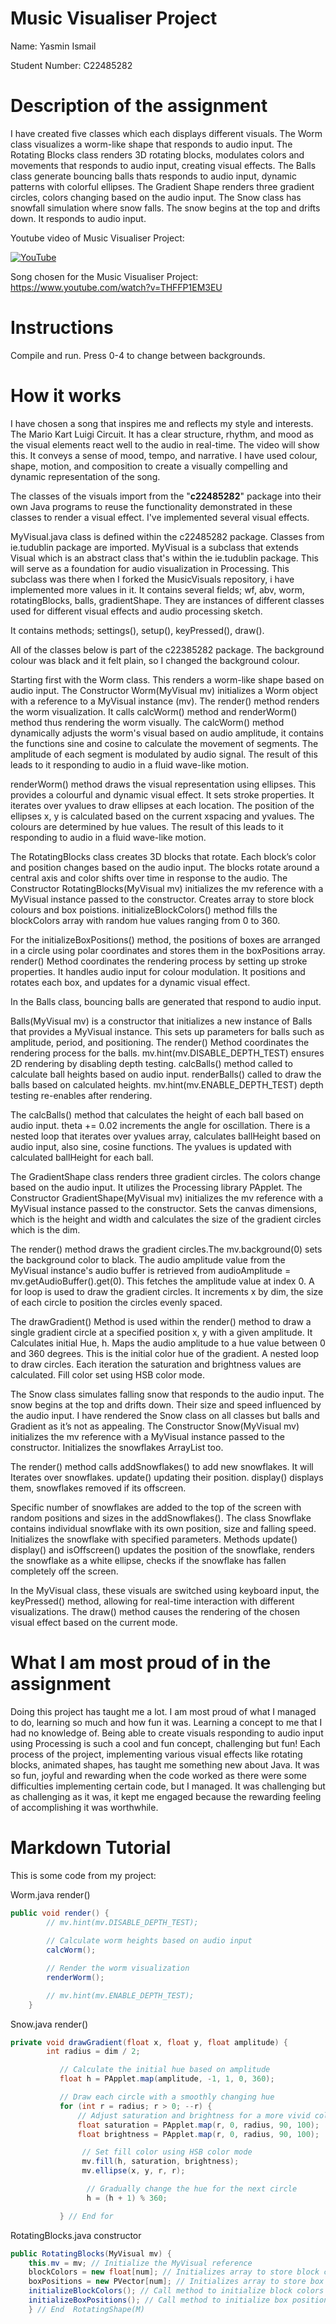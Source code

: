 # Music Visualiser Project

Name: Yasmin Ismail

Student Number: C22485282

# Description of the assignment
I have created five classes which each displays different visuals. The Worm class visualizes  a worm-like shape that responds to audio input. The Rotating Blocks class renders 3D rotating blocks, modulates  colors and movements that responds to audio input, creating visual effects. The Balls class generate bouncing balls thats responds to audio input, dynamic patterns with colorful ellipses. The Gradient Shape renders three gradient circles, colors changing based on the audio input. The Snow class has snowfall simulation where snow falls. The snow begins at the top and drifts down. It responds to audio input.

Youtube video of  Music Visualiser Project: 


[![YouTube](http://img.youtube.com/vi/PFwGrX_GDFs/0.jpg)](https://www.youtube.com/watch?v=PFwGrX_GDFs)



Song chosen for the Music Visualiser Project: https://www.youtube.com/watch?v=THFFP1EM3EU

# Instructions
Compile and run. 
Press 0-4 to change between backgrounds. 


# How it works

I have chosen a song that inspires me and reflects my style and interests. The Mario Kart Luigi Circuit. It has a clear structure, rhythm, and mood as the visual elements react well to the audio in real-time. The video will show this. It conveys a sense of mood, tempo, and narrative. I have used colour, shape, motion, and composition to create a visually compelling and dynamic representation of the song. 
 
The classes of the visuals import from the "**c22485282**" package into their own Java programs to reuse the functionality demonstrated in these classes to render a visual effect. 
I've implemented several visual effects.  

MyVisual.java class is defined within the c22485282 package. Classes from ie.tudublin package are imported. MyVisual is a subclass that extends Visual which is an abstract class that's within the ie.tudublin package. This will serve as a foundation for audio visualization in Processing. This subclass was there when I forked the MusicVisuals repository, i have implemented more values in it. It contains several fields; wf, abv, worm, rotatingBlocks, balls, gradientShape. They are instances of different classes used for different visual effects and audio processing sketch.  

It contains methods; settings(), setup(), keyPressed(), draw(). 

All of the classes below is part of the c22385282 package.  The background colour was black and it felt plain, so I changed the background colour.

Starting first with the Worm class. This renders a worm-like shape based on audio input. The Constructor Worm(MyVisual mv) initializes a Worm object with a reference to a MyVisual instance (mv). 
The render() method renders the worm visualization. It calls calcWorm() method and renderWorm() method thus rendering the worm visually. The calcWorm() method dynamically adjusts the worm's visual based on audio amplitude, it contains the functions sine and cosine to calculate the movement of segments. The amplitude of each segment is modulated by audio signal. The result of this leads to it responding to audio in a fluid wave-like motion. 

renderWorm() method draws the visual representation using ellipses. This provides a colourful and dynamic visual effect. It sets stroke properties. It iterates over yvalues to draw ellipses at each location. The position of the ellipses x, y is calculated based on the current xspacing and yvalues. The colours are determined by hue values. The result of this leads to it responding to audio in a fluid wave-like motion.

The RotatingBlocks  class creates 3D blocks that rotate. Each block’s color and position changes based on the audio input. The blocks rotate around a central axis and color shifts over time in response to the audio. 
The Constructor RotatingBlocks(MyVisual mv) initializes the mv reference with a MyVisual instance passed to the constructor. Creates array to store block colours and box poistions. initializeBlockColors() method fills the blockColors array with random hue values ranging from 0 to 360. 

For the initializeBoxPositions() method, the positions of boxes are arranged in a circle using polar coordinates and stores them in the boxPositions array. render() Method coordinates the rendering process by setting up stroke properties. It handles audio input for colour modulation. It positions and rotates each box, and updates for a dynamic visual effect. 

In the Balls class, bouncing balls are generated that respond to audio input. 

Balls(MyVisual mv) is a constructor that initializes a new instance of Balls that provides a MyVisual instance. This sets up parameters for balls such as amplitude, period, and positioning. 
The render() Method coordinates the rendering process for the balls. mv.hint(mv.DISABLE_DEPTH_TEST) ensures 2D rendering by disabling depth testing. calcBalls() method called to calculate ball heights based on audio input. renderBalls() called to draw the balls based on calculated heights. mv.hint(mv.ENABLE_DEPTH_TEST) depth testing re-enables after rendering.

The calcBalls() method that calculates the height of each ball based on audio input. theta += 0.02 increments the angle for oscillation. There is a nested loop that iterates over yvalues array, calculates ballHeight based on audio input, also sine, cosine functions. The yvalues is updated with calculated ballHeight for each ball.

The GradientShape class renders three gradient circles. The colors change based on the audio input. It utilizes the Processing library PApplet. The Constructor GradientShape(MyVisual mv) initializes the mv reference with a MyVisual instance passed to the constructor. Sets the canvas dimensions, which is the height and width and calculates the size of the gradient circles which is the dim.

The render() method draws the gradient circles.The mv.background(0) sets the background color to black. The audio amplitude value from the MyVisual instance's audio buffer is retrieved from audioAmplitude = mv.getAudioBuffer().get(0). This fetches the amplitude value at index 0. A for loop is used to draw the gradient circles. It  increments x by dim, the size of each circle to position the circles evenly spaced.

The drawGradient() Method is used within the render() method to draw a single gradient circle at a specified position x, y with a given amplitude. It Calculates initial Hue, h.  Maps the audio amplitude to a hue value between 0 and 360 degrees. This is the initial color hue of the gradient. A nested loop to draw circles. Each iteration the saturation and brightness values are calculated. Fill color set using HSB color mode.


The Snow class simulates falling snow that responds to the audio input. The snow begins at the top and drifts down. Their size and speed influenced by the audio input. I have rendered the Snow class on all classes but balls and Gradient as it’s not as appealing. 
The Constructor Snow(MyVisual mv) initializes the mv reference with a MyVisual instance passed to the constructor. Initializes the snowflakes ArrayList too. 

The render() method calls addSnowflakes() to add new snowflakes. It will Iterates over snowflakes. update() updating their position. display() displays them, snowflakes removed if its offscreen. 


Specific number of snowflakes are added to the top of the screen with random positions and sizes in the addSnowflakes(). The class Snowflake contains individual snowflake with its own position, size  and falling speed. Initializes the snowflake with specified parameters. 
Methods update() display() and isOffscreen() updates the position of the snowflake, renders the snowflake as a white ellipse, checks if the snowflake has fallen completely off the screen.


In the MyVisual class, these visuals are switched using keyboard input, the keyPressed() method, allowing for real-time interaction with different visualizations. The draw() method causes the rendering of the chosen visual effect based on the current mode.  

 



# What I am most proud of in the assignment
Doing this project has taught me a lot. I am most proud of what I managed to do, learning so much and how fun it was. Learning a concept to me that I had no knowledge of. Being able to create visuals responding to audio input using Processing is such a cool and fun concept, challenging but fun! Each process of the project, implementing various visual effects like rotating blocks, animated shapes, has taught me something new about Java. It was so fun, joyful and rewarding when the code worked as there were some difficulties implementing certain code, but I managed. It was challenging but as challenging as it was, it kept me engaged because the rewarding feeling of accomplishing it was worthwhile.  

# Markdown Tutorial



This is some code from my project:

Worm.java render() 
```Java
public void render() {
        // mv.hint(mv.DISABLE_DEPTH_TEST);
      
        // Calculate worm heights based on audio input
        calcWorm();

        // Render the worm visualization
        renderWorm();

        // mv.hint(mv.ENABLE_DEPTH_TEST);
    }
```
Snow.java render()
```Java
private void drawGradient(float x, float y, float amplitude) {
        int radius = dim / 2;

           // Calculate the initial hue based on amplitude
           float h = PApplet.map(amplitude, -1, 1, 0, 360);

           // Draw each circle with a smoothly changing hue
           for (int r = radius; r > 0; --r) {
               // Adjust saturation and brightness for a more vivid color
               float saturation = PApplet.map(r, 0, radius, 90, 100);
               float brightness = PApplet.map(r, 0, radius, 90, 100);

                // Set fill color using HSB color mode
                mv.fill(h, saturation, brightness);
                mv.ellipse(x, y, r, r);

                 // Gradually change the hue for the next circle
                 h = (h + 1) % 360;

           } // End for
```

RotatingBlocks.java constructor 
```Java
public RotatingBlocks(MyVisual mv) {
    this.mv = mv; // Initialize the MyVisual reference
    blockColors = new float[num]; // Initializes array to store block colors
    boxPositions = new PVector[num]; // Initializes array to store box positions
    initializeBlockColors(); // Call method to initialize block colors
    initializeBoxPositions(); // Call method to initialize box positions
    } // End  RotatingShape(M)

```





